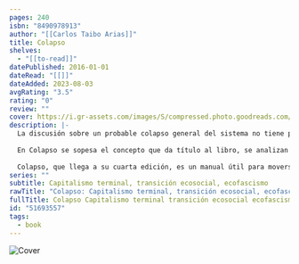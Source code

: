 ```yaml
---
pages: 240
isbn: "8490978913"
author: "[[Carlos Taibo Arias]]"
title: Colapso
shelves:
  - "[[to-read]]"
datePublished: 2016-01-01
dateRead: "[[]]"
dateAdded: 2023-08-03
avgRating: "3.5"
rating: "0"
review: ""
cover: https://i.gr-assets.com/images/S/compressed.photo.goodreads.com/books/1661591309l/51693557._SY475_.jpg
description: |-
  La discusión sobre un probable colapso general del sistema no tiene por ahora mayor presencia en nuestros medios de incomunicación. Tampoco la tiene en el discurso de los responsables políticos, incluidos los que pasan por ser más innovadores y alternativos. Sí que se revela, en cambio, en la literatura y en el cine, en el buen entendido de que esa presencia remite antes al ocio y a la diversión que al propósito de articular al respecto una reflexión crítica.  
    
  En Colapso se sopesa el concepto que da título al libro, se analizan las presuntas causas del fenómeno —entre ellas, en lugar principal, el cambio climático y el agotamiento de las materias primas energéticas— y se estudian los rasgos previsibles de la sociedad poscolapsista. Pero se presta atención, también, a dos respuestas distintas ante el hundimiento general del sistema: la propia de los movimientos por la transición ecosocial y la característica del ecofascismo. En relación con los primeros se defiende un horizonte que, de la mano de una combinación de elementos precapitalistas y anticapitalistas, se ve marcado por verbos como decrecer, desurbanizar, destecnologizar, despatriarcalizar, descolonizar y descomplejizar,  
    
  Colapso, que llega a su cuarta edición, es un manual útil para moverse en un debate que se antoja cada vez más urgente. La obra ha sido publicada también en Argentina, Brasil, Chile, México y Portugal.
series: ""
subtitle: Capitalismo terminal, transición ecosocial, ecofascismo
rawTitle: "Colapso: Capitalismo terminal, transición ecosocial, ecofascismo"
fullTitle: Colapso Capitalismo terminal transición ecosocial ecofascismo
id: "51693557"
tags:
  - book
---
```

![Cover](https:&#x2F;&#x2F;i.gr-assets.com&#x2F;images&#x2F;S&#x2F;compressed.photo.goodreads.com&#x2F;books&#x2F;1661591309l&#x2F;51693557._SY475_.jpg)

